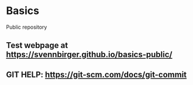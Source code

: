 # Basics
Public repository

## Test webpage at https://svennbirger.github.io/basics-public/

## GIT HELP: https://git-scm.com/docs/git-commit
